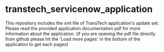 # transtech_servicenow_application

This repository includes the xml file of TransTech application's update set.
Please read the provided application documentation pdf for more information about the application.
(if you are opening the pdf file directly from github please hit the 'Load more pages' in the bottom of the application to get each pages)
